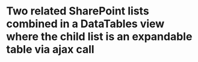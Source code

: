 # Two related SharePoint lists combined in a DataTables view where the child list is an expandable table via ajax call 
